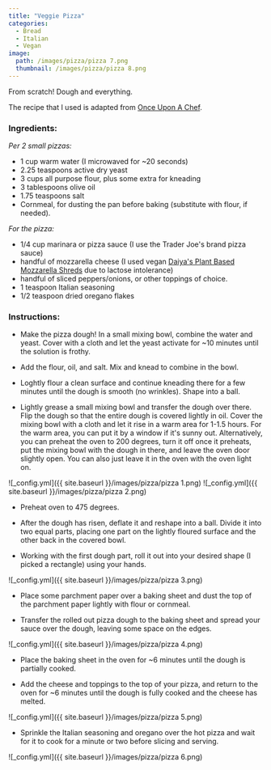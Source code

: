 ```yaml
---
title: "Veggie Pizza"
categories:
  - Bread
  - Italian
  - Vegan
image:
  path: /images/pizza/pizza 7.png
  thumbnail: /images/pizza/pizza 8.png
---
```


From scratch! Dough and everything.

The recipe that I used is adapted from [Once Upon A Chef](https://www.onceuponachef.com/how-to/pizza-dough-recipe.html).

### Ingredients:

_Per 2 small pizzas:_

* 1 cup warm water (I microwaved for ~20 seconds)
* 2.25 teaspoons active dry yeast
* 3 cups all purpose flour, plus some extra for kneading
* 3 tablespoons olive oil
* 1.75 teaspoons salt
* Cornmeal, for dusting the pan before baking (substitute with flour, if needed).

_For the pizza:_
* 1/4 cup marinara or pizza sauce (I use the Trader Joe's brand pizza sauce)
* handful of mozzarella cheese (I used vegan [Daiya's Plant Based Mozzarella Shreds](https://www.kroger.com/p/daiya-dairy-free-mozzarella-style-shreds/0087145900320) due to lactose intolerance)
* handful of sliced peppers/onions, or other toppings of choice.
* 1 teaspoon Italian seasoning 
* 1/2 teaspoon dried oregano flakes

### Instructions:

* Make the pizza dough! In a small mixing bowl, combine the water and yeast. Cover with a cloth and let the yeast activate for ~10 minutes until the solution is frothy.

* Add the flour, oil, and salt. Mix and knead to combine in the bowl.

* Loghtly flour a clean surface and continue kneading there for a few minutes until the dough is smooth (no wrinkles). Shape into a ball.

* Lightly grease a small mixing bowl and transfer the dough over there. Flip the dough so that the entire dough is covered lightly in oil. Cover the mixing bowl with a cloth and let it rise in a warm area for 1-1.5 hours. For the warm area, you can put it by a window if it's sunny out. Alternatively, you can preheat the oven to 200 degrees, turn it off once it preheats, put the mixing bowl with the dough in there, and leave the oven door slightly open. You can also just leave it in the oven with the oven light on.

![_config.yml]({{ site.baseurl }}/images/pizza/pizza 1.png)
![_config.yml]({{ site.baseurl }}/images/pizza/pizza 2.png)

* Preheat oven to 475 degrees.

* After the dough has risen, deflate it and reshape into a ball. Divide it into two equal parts, placing one part on the lightly floured surface and the other back in the covered bowl.

* Working with the first dough part, roll it out into your desired shape (I picked a rectangle) using your hands. 

![_config.yml]({{ site.baseurl }}/images/pizza/pizza 3.png)

* Place some parchment paper over a baking sheet and dust the top of the parchment paper lightly with flour or cornmeal. 

* Transfer the rolled out pizza dough to the baking sheet and spread your sauce over the dough, leaving some space on the edges.

![_config.yml]({{ site.baseurl }}/images/pizza/pizza 4.png)

* Place the baking sheet in the oven for ~6 minutes until the dough is partially cooked.

* Add the cheese and toppings to the top of your pizza, and return to the oven for ~6 minutes until the dough is fully cooked and the cheese has melted.

![_config.yml]({{ site.baseurl }}/images/pizza/pizza 5.png)

* Sprinkle the Italian seasoning and oregano over the hot pizza and wait for it to cook for a minute or two before slicing and serving.

![_config.yml]({{ site.baseurl }}/images/pizza/pizza 6.png)

